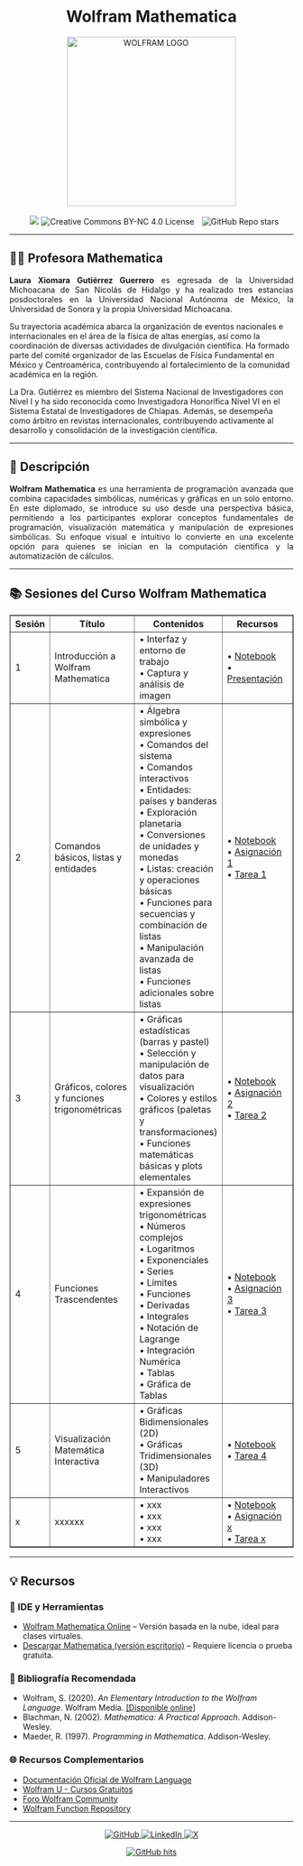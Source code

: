 <div align="center">
  <h1>Wolfram Mathematica</h1>
  <img src="https://github.com/f0xpl0it/Tercer-Diplomado-en-Programacion-Basica/blob/main/Assets/WOLFRAM.png" alt="WOLFRAM LOGO" width="300"/>  
<br><br>

<img src="https://img.shields.io/badge/-Mathematica-DD1100?style=plastic&logo=wolfram&logoColor=white" style="margin-left: 10px;" />
<img src="https://img.shields.io/badge/License-CC%20BY--NC%204.0-007FFF?style=plastic&logo=creativecommons&logoColor=white" alt="Creative Commons BY-NC 4.0 License" />
<img src="https://img.shields.io/github/stars/f0xpl0it" alt="GitHub Repo stars" style="margin-left: 10px;" />

</div>

---

<h2>👩‍🏫 Profesora Mathematica </h2>
<p style="text-align: justify;">
  <strong>Laura Xiomara Gutiérrez Guerrero</strong> es egresada de la Universidad Michoacana de San Nicolás de Hidalgo y ha realizado tres estancias posdoctorales en la Universidad Nacional Autónoma de México, la Universidad de Sonora y la propia Universidad Michoacana.
  
Su trayectoria académica abarca la organización de eventos nacionales e internacionales en el área de la física de altas energías, así como la coordinación de diversas actividades de divulgación científica. Ha formado parte del comité organizador de las Escuelas de Física Fundamental en México y Centroamérica, contribuyendo al fortalecimiento de la comunidad académica en la región.

La Dra. Gutiérrez es miembro del Sistema Nacional de Investigadores con Nivel I y ha sido reconocida como Investigadora Honorífica Nivel VI en el Sistema Estatal de Investigadores de Chiapas. Además, se desempeña como árbitro en revistas internacionales, contribuyendo activamente al desarrollo y consolidación de la investigación científica.
</p>


---
<h2>🚀 Descripción</h2> 

<p style="text-align: justify;">
  <strong>Wolfram Mathematica</strong> es una herramienta de programación avanzada que combina capacidades simbólicas, numéricas y gráficas en un solo entorno. En este diplomado, se introduce su uso desde una perspectiva básica, permitiendo a los participantes explorar conceptos fundamentales de programación, visualización matemática y manipulación de expresiones simbólicas. Su enfoque visual e intuitivo lo convierte en una excelente opción para quienes se inician en la computación científica y la automatización de cálculos.
</p>


---

<h2>📚 Sesiones del Curso Wolfram Mathematica</h2>

<div align="center">
  <table border="1" cellspacing="0" cellpadding="6" width="100%">
    <tr>
      <th width="10%">Sesión</th>
      <th width="30%">Título</th>
      <th>Contenidos</th>
      <th width="210px">Recursos</th>
    </tr>
    <tr>
      <td>1</td>
      <td>Introducción a Wolfram Mathematica</td>
      <td>
        • Interfaz y entorno de trabajo<br />
        • Captura y análisis de imagen
      </td>
      <td>
        • <a href="https://github.com/f0xpl0it/Tercer-Diplomado-en-Programacion-Basica/blob/main/Wolfram/Notebook/Practica-1-17925.nb">Notebook</a><br />
        • <a href="https://github.com/f0xpl0it/Tercer-Diplomado-en-Programacion-Basica/blob/main/Wolfram/Notes/curso-Mathematica-1%202025.pdf">Presentación</a>
      </td>
    </tr>
    <tr>
      <td>2</td>
      <td>Comandos básicos, listas y entidades</td>
      <td>
        • Álgebra simbólica y expresiones<br />
        • Comandos del sistema<br />
        • Comandos interactivos<br />
        • Entidades: países y banderas<br />
        • Exploración planetaria<br />
        • Conversiones de unidades y monedas<br />
        • Listas: creación y operaciones básicas<br />
        • Funciones para secuencias y combinación de listas<br />
        • Manipulación avanzada de listas<br />
        • Funciones adicionales sobre listas<br />
      </td>
      <td>
        • <a href="https://github.com/f0xpl0it/Tercer-Diplomado-en-Programacion-Basica/blob/main/Wolfram/Notebook/Michael%20Paucar.nb">Notebook</a><br />
        • <a href="https://github.com/f0xpl0it/Tercer-Diplomado-en-Programacion-Basica/blob/main/Wolfram/Assignments/Tarea_1_Programacio%CC%81n.pdf">Asignación 1</a><br />
        • <a href="https://github.com/f0xpl0it/Tercer-Diplomado-en-Programacion-Basica/blob/main/Wolfram/Homework/Tarea_1_Programacion_Mathematica_Michael_Paucar.pdf">Tarea 1</a>
      </td>
    </tr>
    <tr>
      <td>3</td>
      <td>Gráficos, colores y funciones trigonométricas</td>
      <td>
        • Gráficas estadísticas (barras y pastel)<br />
        • Selección y manipulación de datos para visualización<br />
        • Colores y estilos gráficos (paletas y transformaciones)<br />
        • Funciones matemáticas básicas y plots elementales
      </td>
      <td>
        • <a href="https://github.com/f0xpl0it/Tercer-Diplomado-en-Programacion-Basica/blob/main/Wolfram/Notebook/Michael%20Paucar.nb">Notebook</a><br />
        • <a href="https://github.com/f0xpl0it/Tercer-Diplomado-en-Programacion-Basica/blob/main/Wolfram/Homework/Tarea_2_Programacion_Mathematica_Michael_Paucar.pdf">Asignación 2</a> <br />
        • <a href="https://github.com/f0xpl0it/Tercer-Diplomado-en-Programacion-Basica/blob/main/Wolfram/Homework/Tarea_2_Programacion_Mathematica_Michael_Paucar.pdf">Tarea 2</a>
      </td>
    </tr>
        </tr>
        <tr>
      <td>4</td>
      <td>Funciones  Trascendentes</td>
      <td>
        • Expansión de expresiones trigonométricas<br />
        • Números complejos<br />
        • Logaritmos<br />
        • Exponenciales<br />
        • Series<br />
        • Límites<br />
        • Funciones<br />
        • Derivadas<br />
        • Integrales<br />
        • Notación de Lagrange<br />
        • Integración Numérica<br />
        • Tablas<br />
        • Gráfica de Tablas
      </td>
      <td>
        • <a href="https://github.com/f0xpl0it/Tercer-Diplomado-en-Programacion-Basica/blob/main/Wolfram/Notebook/Michael%20Paucar.nb">Notebook</a><br />
        • <a href="https://github.com/f0xpl0it/Tercer-Diplomado-en-Programacion-Basica/blob/main/Wolfram/Assignments/Tarea_3_Programacion.pdf">Asignación 3</a><br />
        • <a href="https://github.com/f0xpl0it/Tercer-Diplomado-en-Programacion-Basica/blob/main/Wolfram/Homework/Tarea_3_Programacion_Mathematica_Michael_Paucar.pdf">Tarea 3</a>
      </td>
    </tr>
        <tr>
      <td>5</td>
      <td>Visualización Matemática Interactiva</td>
      <td>
        • Gráficas Bidimensionales (2D)<br />
        • Gráficas Tridimensionales (3D)<br />
        • Manipuladores Interactivos
      </td>
      <td>
        • <a href="https://github.com/f0xpl0it/Tercer-Diplomado-en-Programacion-Basica/blob/main/Wolfram/Notebook/Michael%20Paucar.nb">Notebook</a><br />
        • <a href="LINK">Tarea 4</a>
      </td>
    </tr>
        </tr>
        <tr>
      <td>x</td>
      <td>xxxxxx</td>
      <td>
        • xxx<br />
        • xxx<br />
        • xxx<br />
        • xxx
      </td>
      <td>
        • <a href="https://github.com/f0xpl0it/Tercer-Diplomado-en-Programacion-Basica/blob/main/Wolfram/Notebook/Michael%20Paucar.nb">Notebook</a><br />
        • <a href="">Asignación x</a><br />
        • <a href="LINK">Tarea x</a>
      </td>
    </tr>
  </table>
</div>

---
<h2>💡 <strong>Recursos</strong></h2>

<h3>🔧 IDE y Herramientas</h3>
<ul>
  <li><a href="https://www.wolframcloud.com/" target="_blank">Wolfram Mathematica Online</a> – Versión basada en la nube, ideal para clases virtuales.</li>
  <li><a href="https://www.wolfram.com/mathematica/trial/" target="_blank">Descargar Mathematica (versión escritorio)</a> – Requiere licencia o prueba gratuita.</li>
</ul>

<h3>📘 Bibliografía Recomendada</h3>
<ul>
  <li>Wolfram, S. (2020). <em>An Elementary Introduction to the Wolfram Language</em>. Wolfram Media. <a href="https://www.wolfram.com/language/elementary-introduction/" target="_blank">[Disponible online]</a></li>
  <li>Blachman, N. (2002). <em>Mathematica: A Practical Approach</em>. Addison-Wesley.</li>
  <li>Maeder, R. (1997). <em>Programming in Mathematica</em>. Addison-Wesley.</li>
</ul>

<h3>🌐 Recursos Complementarios</h3>
<ul>
  <li><a href="https://reference.wolfram.com/language/" target="_blank">Documentación Oficial de Wolfram Language</a></li>
  <li><a href="https://www.wolfram.com/wolfram-u/" target="_blank">Wolfram U - Cursos Gratuitos</a></li>
  <li><a href="https://community.wolfram.com/" target="_blank">Foro Wolfram Community</a></li>
  <li><a href="https://resources.wolframcloud.com/FunctionRepository/" target="_blank">Wolfram Function Repository</a></li>
</ul>

---

<p align="center">
    <a href="https://github.com/f0xpl0it" target="_blank">
        <img alt="GitHub" src="https://img.shields.io/badge/-@f0xpl0it-181717?style=plastic&logo=GitHub&logoColor=white">
    </a>
    <a href="https://www.linkedin.com/in/michael-paucar-rojas-061545129" target="_blank">
        <img alt="LinkedIn" src="https://img.shields.io/badge/-LinkedIn-0077B5?style=plastic&logo=Linkedin&logoColor=white">
    </a>
<a href="https://x.com/f0xpl0it" target="_blank">
  <img alt="X" src="https://img.shields.io/badge/-@f0xpl0it-FFFFFF?logo=x&logoColor=000000&style=plastic" />
</a>
</p>

<p align="center">
    <a href="https://github.com/f0xpl0it/Tercer-Diplomado-en-Programacion-Basica/tree/main/Wolfram" target="_blank">
        <img alt="GitHub hits" src="https://img.shields.io/github/last-commit/f0xpl0it/Tercer-Diplomado-en-Programaci-n-B-sica-2025?label=profile%20updated&style=plastic">
    </a>
</p>



                                                












